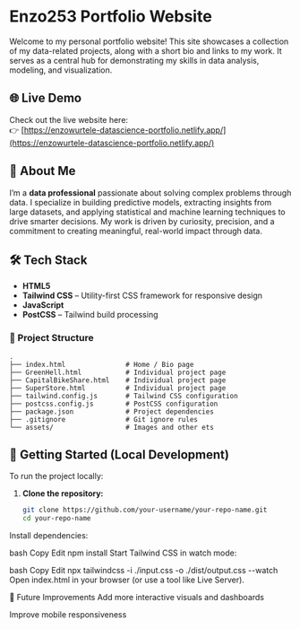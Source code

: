 # Enzo253 Portfolio Website

Welcome to my personal portfolio website! This site showcases a collection of my data-related projects, along with a short bio and links to my work. It serves as a central hub for demonstrating my skills in data analysis, modeling, and visualization.

## 🌐 Live Demo

Check out the live website here:  
👉 [https://enzowurtele-datascience-portfolio.netlify.app/](https://enzowurtele-datascience-portfolio.netlify.app/)

## 🧠 About Me

I’m a **data professional** passionate about solving complex problems through data. I specialize in building predictive models, extracting insights from large datasets, and applying statistical and machine learning techniques to drive smarter decisions. My work is driven by curiosity, precision, and a commitment to creating meaningful, real-world impact through data.

## 🛠️ Tech Stack

- **HTML5**
- **Tailwind CSS** – Utility-first CSS framework for responsive design
- **JavaScript**
- **PostCSS** – Tailwind build processing

### 📂 Project Structure

```
.
├── index.html               # Home / Bio page
├── GreenHell.html           # Individual project page
├── CapitalBikeShare.html    # Individual project page
├── SuperStore.html          # Individual project page
├── tailwind.config.js       # Tailwind CSS configuration
├── postcss.config.js        # PostCSS configuration
├── package.json             # Project dependencies
├── .gitignore               # Git ignore rules
└── assets/                  # Images and other ets

```

## 🚀 Getting Started (Local Development)

To run the project locally:

1. **Clone the repository:**
   ```bash
   git clone https://github.com/your-username/your-repo-name.git
   cd your-repo-name
Install dependencies:

bash
Copy
Edit
npm install
Start Tailwind CSS in watch mode:

bash
Copy
Edit
npx tailwindcss -i ./input.css -o ./dist/output.css --watch
Open index.html in your browser (or use a tool like Live Server).

📌 Future Improvements
Add more interactive visuals and dashboards

Improve mobile responsiveness
